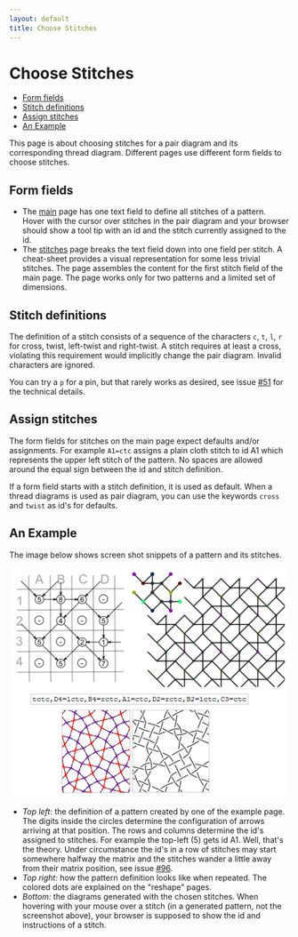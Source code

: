 ```yaml
---
layout: default
title: Choose Stitches
---
```


Choose Stitches
===============

- [Form fields](#Form-fields)
- [Stitch definitions](#stitch-definitions)
- [Assign stitches](#assign-stitches)
- [An Example](#an-example)

This page is about choosing stitches for a pair diagram and its corresponding thread diagram.
Different pages use different form fields to choose stitches.

Form fields
-----------

* The [main] page has one text field to define all stitches of a pattern.
  Hover with the cursor over stitches in the pair diagram
  and your browser should show a tool tip with
  an id and the stitch currently assigned to the id.
* The [stitches] page breaks the text field down into one field per stitch.
  A cheat-sheet provides a visual representation for some less trivial stitches.
  The page assembles the content for the first stitch field of the main page.
  The page works only for two patterns and a limited set of dimensions.


Stitch definitions
------------------

The definition of a stitch consists of a sequence  of the characters
`c`, `t`, `l`, `r` for cross, twist, left-twist and right-twist. 
A stitch requires at least a cross, violating this requirement would implicitly change the pair diagram.
Invalid characters are ignored.

You can try a `p` for a pin, but that rarely works as desired,
see issue [#51] for the technical details.


Assign stitches
---------------

The form fields for stitches on the main page expect defaults and/or assignments. For example `A1=ctc` assigns a plain cloth stitch to id A1 which represents the upper left stitch of the pattern.
No spaces are allowed around the equal sign between the id and stitch definition.

If a form field starts with a stitch definition, it is used as default.
When a thread diagrams is used as pair diagram, you can use the keywords `cross` and `twist` as id's for defaults.


An Example
----------

The image below shows screen shot snippets of a pattern and its stitches.

![](images/stitch-ids.png)

* _Top left:_ the definition of a pattern created by one of the example page.
  The digits inside the circles determine the configuration of arrows arriving at that position. 
  The rows and columns determine the id's assigned to stitches.
  For example the top-left (5) gets id A1. Well, that's the theory.
  Under circumstance the id's in a row of stitches may start somewhere halfway the matrix
  and the stitches wander a little away from their matrix position,
  see issue [#96].
* _Top right:_ how the pattern definition looks like when repeated. The colored dots are explained on the "reshape" pages.
* _Bottom:_ the diagrams generated with the chosen stitches.
  When hovering with your mouse over a stitch (in a generated pattern, not the screenshot above), your browser is supposed to show the id and instructions of a stitch.

[stitches]: /GroundForge/stitches.html
[main]: /GroundForge/
[assemble]: /GroundForge/help/Reversed-engineering-of-patterns
[#51]: https://github.com/d-bl/GroundForge/issues/51
[#96]: https://github.com/d-bl/GroundForge/issues/96
